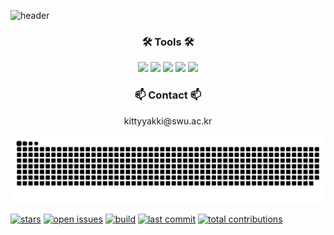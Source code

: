 ![header](https://capsule-render.vercel.app/api?type=venom&color=timeGradient&height=300&section=header&text=kitty%20yakki&fontSize=90&fontColor=#fffff&font)

<h3 align="center">🛠 Tools 🛠</h3>
<p align="center"><img src="https://img.shields.io/badge/HTML5-E34F26?style=flat-square&logo=html5&logoColor=white"/>
<img src="https://img.shields.io/badge/CSS3-1572B6?style=flat-square&logo=css3&logoColor=white"/>
<img src="https://img.shields.io/badge/React-61DAFB?style=flat-square&logo=react&logoColor=white"/>
<img src="https://img.shields.io/badge/JavaScript-F7DF1E?style=flat-square&logo=javascript&logoColor=white"/>
<img src="https://img.shields.io/badge/VisualStudioCode-007ACC?style=flat-square&logo=visualstudiocode&logoColor=white"/></p>

<h3 align="center">📫 Contact 📫</h3>
<p align="center">kittyyakki@swu.ac.kr</p>

<img src="https://github.com/Platane/snk/raw/output/github-contribution-grid-snake.svg" alt="" style="max-width: 100%;">

[![stars](https://custom-icon-badges.demolab.com/github/stars/DenverCoder1/custom-icon-badges?logo=star)](https://custom-icon-badges.demolab.com/github/stars/DenverCoder1/custom-icon-badges?logo=star)
[![open issues](https://custom-icon-badges.demolab.com/github/issues-raw/DenverCoder1/custom-icon-badges?logo=issue)](https://custom-icon-badges.demolab.com/github/issues-raw/DenverCoder1/custom-icon-badges?logo=issue)
[![build](https://custom-icon-badges.demolab.com/github/actions/workflow/status/DenverCoder1/custom-icon-badges/ci.yml?branch=main&logo=check-circle-fill&logoColor=white)](https://custom-icon-badges.demolab.com/github/actions/workflow/status/DenverCoder1/custom-icon-badges/ci.yml?branch=main&logo=check-circle-fill&logoColor=white)
[![last commit](https://custom-icon-badges.demolab.com/github/last-commit/DenverCoder1/custom-icon-badges?logo=history&logoColor=white)](https://custom-icon-badges.demolab.com/github/last-commit/DenverCoder1/custom-icon-badges?logo=history&logoColor=white)
[![total contributions](https://custom-icon-badges.demolab.com/badge/dynamic/json?logo=graph&logoColor=fff&color=blue&label=total%20contributions&query=%24.totalContributions&url=https%3A%2F%2Fstreak-stats.demolab.com%2F%3Fuser%3DDenverCoder1%26type%3Djson)](https://custom-icon-badges.demolab.com/badge/dynamic/json?logo=graph&logoColor=fff&color=blue&label=total%20contributions&query=%24.totalContributions&url=https%3A%2F%2Fstreak-stats.demolab.com%2F%3Fuser%3DDenverCoder1%26type%3Djson)
